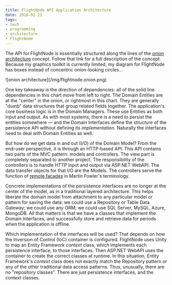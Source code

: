 ```yaml
---
title: FlightNode API Application Architecture
date: 2016-02-21
tags:
- tech
- programming
- architecture
- FlightNode
---
```


The API for FlightNode is essentially structured along the lines of the [onion
architecture](http://jeffreypalermo.com/blog/the-onion-architecture-part-1/)
concept. Follow that link for a full description of the concept. Because my
graphics toolkit is currently limited, my diagram for FlightNode has boxes
instead of concentric onion-looking circles...

<div class="image">
![onion architecture](/img/flightnode.onion.png)
</div>

<!-- truncate -->

One key takeaway is the direction of dependencies: all of the solid line
dependencies in this chart move from left to right. The Domain Entities are at
the "center" in the onion, or rightmost in this chart. They are generally "dumb"
data structures that group related fields together. The application's core
business logic is in the Domain Managers. These use Entities as both input and
output. As with most systems, there is a need to persist the entities somewhere
&mdash; and the Domain Interfaces define the _structure_ of the persistence API
without defining its _implementation_. Naturally the interfaces need to deal
with Domain Entities as well.

But how do we get data in and out (I/O) of the Domain Model? From the end-user
perspective, it is through an HTTP-based API. This API contains two parts of the
MVC pattern: models and controllers. The view part is completely separated to
another project. The responsibility of the controllers is to handle HTTP input
and output via ASP.NET WebAPI. The data transfer objects for that I/O are the
Models. The controllers serve the function of [remote
facades](http://martinfowler.com/eaaCatalog/remoteFacade.html) in Martin
Fowler's terminology.

Concrete implementations of the persistence interfaces are no longer at the
center of the model, as in a traditional layered architecture. This helps
liberate the domain model from attachment to any particular model or pattern for
saving the data: we could use a Repository or Table Data Gateway; we could use
any ORM; we could use SQL Server, MySQL, Azure, MongoDB. All that matters is
that we have a classes that implement the Domain Interfaces, and successfully
store and retrieve data for periods when the application is offline.

Which implementation of the interfaces will be used? That depends on how the
Inversion of Control (IoC) container is configured. FlightNode uses Unity to map
an Entity Framework _context_ class, which implements each persistence
interface, to those interfaces. Then ASP.NET WebAPI uses the container to create
the correct classes at runtime. In this situation, Entity Framework's _context_
class does not exactly match the Repository pattern or any of the other
traditional data access patterns. Thus, unusually, there are no "repository
classes". There are just persistence interfaces, and the context classes.
